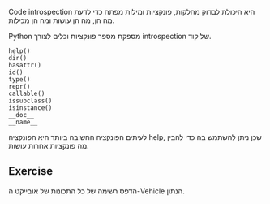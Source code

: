 Code introspection היא היכולת לבדוק מחלקות, פונקציות ומילות מפתח כדי לדעת מה הן, מה הן עושות ומה הן מכילות.

Python מספקת מספר פונקציות וכלים לצורך introspection של קוד.

    help()
    dir() 
    hasattr() 
    id() 
    type() 
    repr() 
    callable() 
    issubclass() 
    isinstance() 
    __doc__ 
    __name__ 


לעיתים הפונקציה החשובה ביותר היא הפונקציה help, שכן ניתן להשתמש בה כדי להבין מה פונקציות אחרות עושות.

Exercise
--------

הדפס רשימה של כל התכונות של אובייקט ה-Vehicle הנתון.